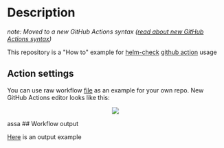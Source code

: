 # Description

_note: Moved to a new GitHub Actions syntax ([read about new GitHub Actions syntax](https://help.github.com/en/articles/migrating-github-actions-from-hcl-syntax-to-yaml-syntax))_

This repository is a "How to" example for [helm-check](https://github.com/igabaydulin/helm-check-action) [github action](https://github.com/features/actions) usage

## Action settings

You can use raw workflow [file](https://raw.githubusercontent.com/igabaydulin/helm-check-action-sample/master/.github/workflows/push.yml) as an example for your own repo.
New GitHub Actions editor looks like this:
<p align="center">
  <img src="https://github.com/igabaydulin/helm-check-action-sample/blob/master/resources/new-action-settings.png">
</p>
assa
## Workflow output

[Here](https://github.com/igabaydulin/helm-check-action-sample/runs/202646599) is an output example
